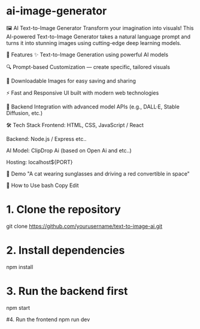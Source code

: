 # ai-image-generator 
🖼️ AI Text-to-Image Generator
Transform your imagination into visuals! This AI-powered Text-to-Image Generator takes a natural language prompt and turns it into stunning images using cutting-edge deep learning models.

🚀 Features
✨ Text-to-Image Generation using powerful AI models

🔍 Prompt-based Customization — create specific, tailored visuals

💾 Downloadable Images for easy saving and sharing

⚡ Fast and Responsive UI built with modern web technologies

🧠 Backend Integration with advanced model APIs (e.g., DALL·E, Stable Diffusion, etc.)

🛠️ Tech Stack
Frontend: HTML, CSS, JavaScript / React

Backend: Node.js / Express etc..

AI Model: ClipDrop Ai (based on Open Ai and etc..)

Hosting: localhost${PORT}

📸 Demo
"A cat wearing sunglasses and driving a red convertible in space"

📂 How to Use
bash
Copy
Edit
# 1. Clone the repository
git clone https://github.com/yourusername/text-to-image-ai.git

# 2. Install dependencies
npm install

# 3. Run the backend first
npm start

#4. Run the frontend 
npm run dev
